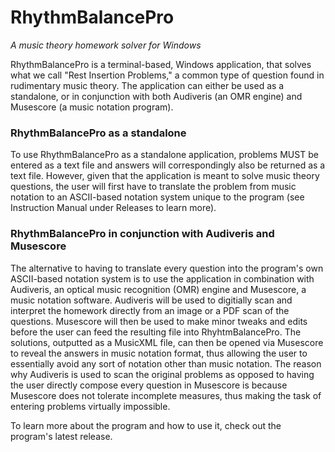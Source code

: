 # RhythmBalancePro
*A music theory homework solver for Windows*

RhythmBalancePro is a terminal-based, Windows application, that solves what we call "Rest Insertion Problems," a common type of question found in rudimentary music theory. The application can either be used as a standalone, or in conjunction with both Audiveris (an OMR engine) and Musescore (a music notation program).

### RhythmBalancePro as a standalone
To use RhythmBalancePro as a standalone application, problems MUST be entered as a text file and answers will correspondingly also be returned as a text file. However, given that the application is meant to solve music theory questions, the user will first have to translate the problem from music notation to an ASCII-based notation system unique to the program (see Instruction Manual under Releases to learn more).

### RhythmBalancePro in conjunction with Audiveris and Musescore
The alternative to having to translate every question into the program's own ASCII-based notation system is to use the application in combination with Audiveris, an optical music recognition (OMR) engine and Musescore, a music notation software. Audiveris will be used to digitially scan and interpret the homework directly from an image or a PDF scan of the questions. Musescore will then be used to make minor tweaks and edits before the user can feed the resulting file into RhyhtmBalancePro. The solutions, outputted as a MusicXML file, can then be opened via Musescore to reveal the answers in music notation format, thus allowing the user to essentially avoid any sort of notation other than music notation. The reason why Audiveris is used to scan the original problems as opposed to having the user directly compose every question in Musescore is because Musescore does not tolerate incomplete measures, thus making the task of entering problems virtually impossible. 

To learn more about the program and how to use it, check out the program's latest release.
